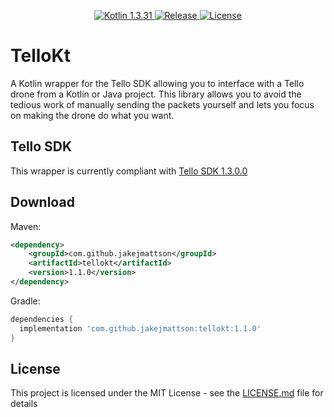 <p align="center">
  <a href="https://kotlinlang.org/">
    <img src="https://img.shields.io/badge/Kotlin-1.3.31-blue.svg" alt="Kotlin 1.3.31">
  </a>
  <a href="https://GitHub.com/JakeJMattson/TelloKt/releases/">
    <img src="https://img.shields.io/github/release/JakeJMattson/TelloKt.svg" alt="Release">
  </a>
  <a href="LICENSE.md">
    <img src="https://img.shields.io/github/license/JakeJMattson/TelloKt.svg" alt="License">
  </a>
</p>

# TelloKt
A Kotlin wrapper for the Tello SDK allowing you to interface with a Tello drone from a Kotlin or Java project. This library allows you to avoid the tedious work of manually sending the packets yourself and lets you focus on making the drone do what you want.

## Tello SDK
This wrapper is currently compliant with [Tello SDK 1.3.0.0](https://dl-cdn.ryzerobotics.com/downloads/tello/20180910/Tello%20SDK%20Documentation%20EN_1.3.pdf)

## Download

Maven:
```xml
<dependency>
    <groupId>com.github.jakejmattson</groupId>
    <artifactId>tellokt</artifactId>
    <version>1.1.0</version>
</dependency>
```

Gradle:
```gradle
dependencies {
  implementation 'com.github.jakejmattson:tellokt:1.1.0'
}
```

## License
This project is licensed under the MIT License - see the [LICENSE.md](LICENSE.md) file for details
